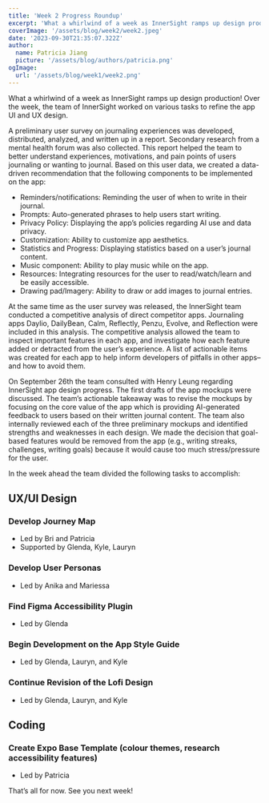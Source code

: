 ```yaml
---
title: 'Week 2 Progress Roundup'
excerpt: 'What a whirlwind of a week as InnerSight ramps up design production! Over the week, the team of InnerSight worked on various tasks to refine the app UI and UX design.'
coverImage: '/assets/blog/week2/week2.jpeg'
date: '2023-09-30T21:35:07.322Z'
author:
  name: Patricia Jiang
  picture: '/assets/blog/authors/patricia.png'
ogImage:
  url: '/assets/blog/week1/week2.png'
---
```


What a whirlwind of a week as InnerSight ramps up design production! Over the week, the team of InnerSight worked on various tasks to refine the app UI and UX design. 

A preliminary user survey on journaling experiences was developed, distributed, analyzed, and written up in a report. Secondary research from a mental health forum was also collected. This report helped the team to better understand experiences, motivations, and pain points of users journaling or wanting to journal. Based on this user data, we created a data-driven recommendation that the following components to be implemented on the app:

- Reminders/notifications: Reminding the user of when to write in their journal.
- Prompts: Auto-generated phrases to help users start writing. 
- Privacy Policy: Displaying the app’s policies regarding AI use and data privacy.
- Customization: Ability to customize app aesthetics.
- Statistics and Progress: Displaying statistics based on a user’s journal content.
- Music component: Ability to play music while on the app.
- Resources: Integrating resources for the user to read/watch/learn and be easily accessible.
- Drawing pad/Imagery: Ability to draw or add images to journal entries. 


At the same time as the user survey was released, the InnerSight team conducted a competitive analysis of direct competitor apps. Journaling apps Daylio, DailyBean, Calm, Reflectly, Penzu, Evolve, and Reflection were included in this analysis. The competitive analysis allowed the team to inspect important features in each app, and investigate how each feature added or detracted from the user’s experience. A list of actionable items was created for each app to help inform developers of pitfalls in other apps– and how to avoid them. 

On September 26th the team consulted with Henry Leung regarding InnerSight app design progress. The first drafts of the app mockups were discussed. The team’s actionable takeaway was to revise the mockups by focusing on the core value of the app which is providing AI-generated feedback to users based on their written journal content. The team also internally reviewed each of the three preliminary mockups and identified strengths and weaknesses in each design. We made the decision that goal-based features would be removed from the app (e.g., writing streaks, challenges, writing goals) because it would cause too much stress/pressure for the user.

In the week ahead the team divided the following tasks to accomplish: 

## UX/UI Design
### Develop Journey Map
- Led by Bri and Patricia
- Supported by Glenda, Kyle, Lauryn
### Develop User Personas
- Led by Anika and Mariessa
### Find Figma Accessibility Plugin
- Led by Glenda
### Begin Development on the App Style Guide
- Led by Glenda, Lauryn, and Kyle
### Continue Revision of the Lofi Design
- Led by Glenda, Lauryn, and Kyle
## Coding
### Create Expo Base Template (colour themes, research accessibility features)
- Led by Patricia

That’s all for now. See you next week!
